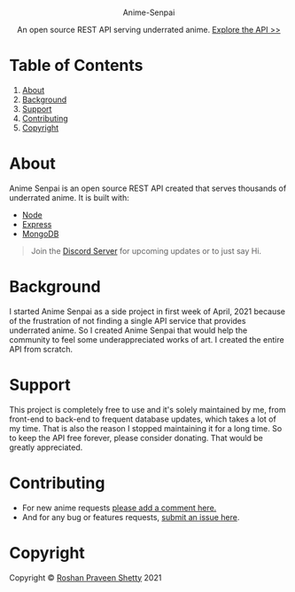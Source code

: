 ###
<p align="center"> Anime-Senpai
<p align="center">An open source REST API serving underrated anime. 
<a href="http://your-anime-senpai.herokuapp.com/" target="_blank">Explore the API >></a>

# Table of Contents
1. [About](https://github.com/RoshanPShetty/Anime-Senpai/blob/master/README.md#about)
2. [Background](https://github.com/RoshanPShetty/Anime-Senpai/blob/master/README.md#background)
3. [Support](https://github.com/RoshanPShetty/Anime-Senpai/blob/master/README.md#support)
4. [Contributing](https://github.com/RoshanPShetty/Anime-Senpai/blob/master/README.md#contributing)
5. [Copyright](https://github.com/RoshanPShetty/Anime-Senpai/blob/master/README.md#Copyright)

# About
Anime Senpai is an open source REST API created that serves thousands of underrated anime. It is built with:

* [Node](https://nodejs.org/en/)
* [Express](https://expressjs.com/) 
* [MongoDB](https://www.mongodb.com/cloud/atlas) 

>Join the [Discord Server](https://discord.gg/CJ34vpzU) for upcoming updates or to just say Hi. 

# Background
I started Anime Senpai as a side project in first week of April, 2021 because of 
the frustration of not finding a single API service that provides underrated anime. 
So I created Anime Senpai that would help the community to feel some underappreciated works of art. 
I created the entire API from scratch.

# Support
This project is completely free to use and it's solely maintained by me, from front-end to back-end to frequent database updates, which takes a lot of my time. That is also the reason I stopped maintaining it for a long time. So to keep the API free forever, please consider donating. That would be greatly appreciated.

# Contributing
* For new anime requests [please add a comment here.](https://github.com/RoshanPShetty/Anime-Senpai/issues/1)
* And for any bug or features requests, [submit an issue here](https://github.com/RoshanPShetty/Anime-Senpai/issues).

# Copyright
Copyright © [Roshan Praveen Shetty](https://roshanpshetty.github.io/) 2021
